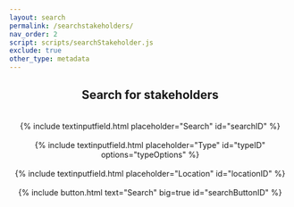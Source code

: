 ```yaml
---
layout: search
permalink: /searchstakeholders/
nav_order: 2
script: scripts/searchStakeholder.js
exclude: true
other_type: metadata
--- 
```


<center>
<h2>Search for stakeholders</h2>
<br>
{% include textinputfield.html placeholder="Search" id="searchID" %}
<br><br>
{% include textinputfield.html placeholder="Type" id="typeID" options="typeOptions" %}
<br><br>
{% include textinputfield.html placeholder="Location" id="locationID" %}
<br><br>
{% include button.html text="Search" big=true id="searchButtonID" %} 
</center>